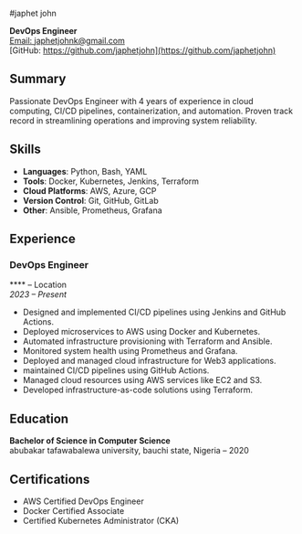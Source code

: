 #japhet john

**DevOps Engineer**  
[Email: japhetjohnk@gmail.com](mailto:japhetjohnk@gmail.com)  
[GitHub: https://github.com/japhetjohn](https://github.com/japhetjohn)  




## Summary

Passionate DevOps Engineer with 4 years of experience in cloud computing, CI/CD pipelines, containerization, and automation. Proven track record in streamlining operations and improving system reliability.



## Skills

- **Languages**: Python, Bash, YAML
- **Tools**: Docker, Kubernetes, Jenkins, Terraform
- **Cloud Platforms**: AWS, Azure, GCP
- **Version Control**: Git, GitHub, GitLab
- **Other**: Ansible, Prometheus, Grafana



## Experience

### **DevOps Engineer**  
**** – Location  
*2023 – Present*  
- Designed and implemented CI/CD pipelines using Jenkins and GitHub Actions.
- Deployed microservices to AWS using Docker and Kubernetes.
- Automated infrastructure provisioning with Terraform and Ansible.
- Monitored system health using Prometheus and Grafana.
- Deployed and managed cloud infrastructure for Web3 applications.
- maintained CI/CD pipelines using GitHub Actions.
- Managed cloud resources using AWS services like EC2 and S3.
- Developed infrastructure-as-code solutions using Terraform.



## Education

**Bachelor of Science in Computer Science**  
abubakar tafawabalewa university, bauchi state, Nigeria – 2020



## Certifications

- AWS Certified DevOps Engineer
- Docker Certified Associate
- Certified Kubernetes Administrator (CKA)

